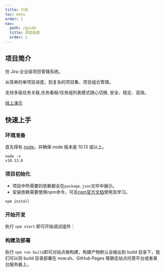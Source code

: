 ```yaml
---
title: 介绍
toc: menu
order: 1
nav:
  path: /guide
  title: 项目指南
  order: 1
---
```


## 项目简介

仿 Jira 企业级项目管理系统。

从简单的单项目进度，到复杂的项目集、项目组合管理。

支持多级任务关联,任务看板/任务组列表模式随心切换, 安全、稳定、高效。

[线上演示](https://k1sumi.github.io/)

## 快速上手

### 环境准备
首先得有 [node](https://nodejs.org/zh-cn/)，并确保 node 版本是 10.13 或以上。
```shell
node -v
v10.13.0
```
### 项目初始化
+ 项目中所需要的依赖都会在`package.json`文件中展示。
+ 安装依赖需要使用npm命令，可去[npm官方文档](https://www.npmjs.cn/getting-started/installing-node/)使用及学习。
```shell
npm install
```
### 开始开发
执行 `npm start` 即可开始调试组件：
### 构建及部署
执行 `npm run build`即可对站点做构建，构建产物默认会输出到 build 目录下，我们可以将 build 目录部署在 now.sh、GitHub Pages 等静态站点托管平台或者某台服务器上。
